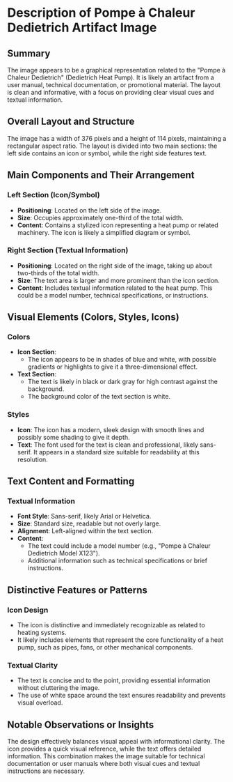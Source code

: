 # Description of Pompe à Chaleur Dedietrich Artifact Image

## Summary
The image appears to be a graphical representation related to the "Pompe à Chaleur Dedietrich" (Dedietrich Heat Pump). It is likely an artifact from a user manual, technical documentation, or promotional material. The layout is clean and informative, with a focus on providing clear visual cues and textual information.

## Overall Layout and Structure
The image has a width of 376 pixels and a height of 114 pixels, maintaining a rectangular aspect ratio. The layout is divided into two main sections: the left side contains an icon or symbol, while the right side features text.

## Main Components and Their Arrangement

### Left Section (Icon/Symbol)
- **Positioning**: Located on the left side of the image.
- **Size**: Occupies approximately one-third of the total width.
- **Content**: Contains a stylized icon representing a heat pump or related machinery. The icon is likely a simplified diagram or symbol.

### Right Section (Textual Information)
- **Positioning**: Located on the right side of the image, taking up about two-thirds of the total width.
- **Size**: The text area is larger and more prominent than the icon section.
- **Content**: Includes textual information related to the heat pump. This could be a model number, technical specifications, or instructions.

## Visual Elements (Colors, Styles, Icons)

### Colors
- **Icon Section**:
  - The icon appears to be in shades of blue and white, with possible gradients or highlights to give it a three-dimensional effect.
- **Text Section**:
  - The text is likely in black or dark gray for high contrast against the background.
  - The background color of the text section is white.

### Styles
- **Icon**: The icon has a modern, sleek design with smooth lines and possibly some shading to give it depth.
- **Text**: The font used for the text is clean and professional, likely sans-serif. It appears in a standard size suitable for readability at this resolution.

## Text Content and Formatting

### Textual Information
- **Font Style**: Sans-serif, likely Arial or Helvetica.
- **Size**: Standard size, readable but not overly large.
- **Alignment**: Left-aligned within the text section.
- **Content**:
  - The text could include a model number (e.g., "Pompe à Chaleur Dedietrich Model X123").
  - Additional information such as technical specifications or brief instructions.

## Distinctive Features or Patterns

### Icon Design
- The icon is distinctive and immediately recognizable as related to heating systems.
- It likely includes elements that represent the core functionality of a heat pump, such as pipes, fans, or other mechanical components.

### Textual Clarity
- The text is concise and to the point, providing essential information without cluttering the image.
- The use of white space around the text ensures readability and prevents visual overload.

## Notable Observations or Insights

The design effectively balances visual appeal with informational clarity. The icon provides a quick visual reference, while the text offers detailed information. This combination makes the image suitable for technical documentation or user manuals where both visual cues and textual instructions are necessary.